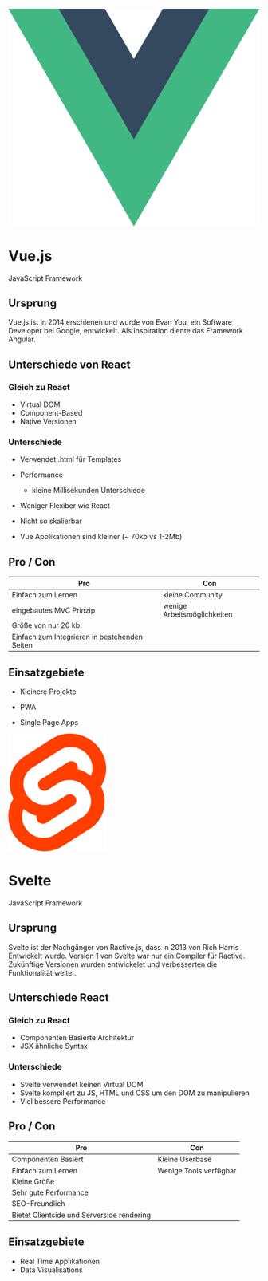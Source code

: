 ![Vue.js](vue.svg)

# Vue.js

JavaScript Framework

## Ursprung

Vue.js ist in 2014 erschienen und wurde von Evan You, ein Software Developer bei Google, entwickelt. Als Inspiration diente das Framework Angular. 

## Unterschiede von React

### Gleich zu React

- Virtual DOM
- Component-Based
- Native Versionen

### Unterschiede

- Verwendet .html für Templates

- Performance
    - kleine Millisekunden Unterschiede

- Weniger Flexiber wie React

- Nicht so skalierbar

- Vue Applikationen sind kleiner (~ 70kb vs 1-2Mb)

## Pro / Con

| Pro  | Con   |
|------|-------|
|Einfach zum Lernen|kleine Community|
|eingebautes MVC Prinzip|wenige Arbeitsmöglichkeiten|
|Größe von nur 20 kb|       |
|Einfach zum Integrieren in bestehenden Seiten||

## Einsatzgebiete

- Kleinere Projekte

- PWA

- Single Page Apps

![Svelte](svelte.svg)

# Svelte

JavaScript Framework 

## Ursprung

Svelte ist der Nachgänger von Ractive.js, dass in 2013 von Rich Harris Entwickelt wurde. Version 1 von Svelte war nur ein Compiler für Ractive. Zukünftige Versionen wurden entwickelet und verbesserten die Funktionalität weiter.

## Unterschiede React

### Gleich zu React

- Componenten Basierte Architektur
- JSX ähnliche Syntax

### Unterschiede

- Svelte verwendet keinen Virtual DOM
- Svelte kompiliert zu JS, HTML und CSS um den DOM zu manipulieren
- Viel bessere Performance

## Pro / Con

| Pro  | Con   |
|------|-------|
|Componenten Basiert|Kleine Userbase|
|Einfach zum Lernen|Wenige Tools verfügbar|
|Kleine Größe|       |
|Sehr gute Performance|
|SEO-Freundlich|
|Bietet Clientside und Serverside rendering|

## Einsatzgebiete

- Real Time Applikationen
- Data Visualisations


